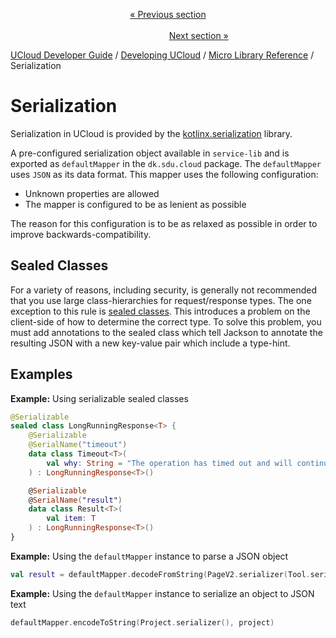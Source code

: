 <p align='center'>
<a href='/docs/developer-guide/development/micro/websockets.md'>« Previous section</a>
&nbsp;&nbsp;&nbsp;&nbsp;&nbsp;&nbsp;&nbsp;&nbsp;&nbsp;&nbsp;&nbsp;&nbsp;&nbsp;&nbsp;&nbsp;&nbsp;&nbsp;&nbsp;&nbsp;&nbsp;&nbsp;&nbsp;&nbsp;&nbsp;&nbsp;&nbsp;&nbsp;&nbsp;&nbsp;&nbsp;&nbsp;&nbsp;&nbsp;&nbsp;&nbsp;&nbsp;&nbsp;&nbsp;&nbsp;&nbsp;&nbsp;&nbsp;&nbsp;&nbsp;&nbsp;&nbsp;&nbsp;&nbsp;&nbsp;&nbsp;&nbsp;&nbsp;&nbsp;&nbsp;&nbsp;&nbsp;&nbsp;&nbsp;&nbsp;&nbsp;&nbsp;&nbsp;&nbsp;&nbsp;&nbsp;&nbsp;&nbsp;&nbsp;&nbsp;&nbsp;&nbsp;&nbsp;&nbsp;&nbsp;&nbsp;&nbsp;&nbsp;&nbsp;&nbsp;&nbsp;&nbsp;&nbsp;&nbsp;&nbsp;&nbsp;&nbsp;&nbsp;&nbsp;&nbsp;&nbsp;&nbsp;&nbsp;&nbsp;&nbsp;&nbsp;&nbsp;&nbsp;&nbsp;&nbsp;&nbsp;&nbsp;&nbsp;&nbsp;&nbsp;&nbsp;&nbsp;&nbsp;&nbsp;&nbsp;&nbsp;&nbsp;&nbsp;&nbsp;&nbsp;&nbsp;&nbsp;&nbsp;&nbsp;&nbsp;&nbsp;&nbsp;&nbsp;&nbsp;&nbsp;&nbsp;&nbsp;&nbsp;&nbsp;&nbsp;&nbsp;&nbsp;&nbsp;&nbsp;&nbsp;&nbsp;&nbsp;&nbsp;&nbsp;&nbsp;&nbsp;&nbsp;&nbsp;&nbsp;&nbsp;&nbsp;&nbsp;&nbsp;&nbsp;&nbsp;&nbsp;&nbsp;&nbsp;&nbsp;<a href='/docs/developer-guide/development/micro/pagination.md'>Next section »</a>
</p>


[UCloud Developer Guide](/docs/developer-guide/README.md) / [Developing UCloud](/docs/developer-guide/development/README.md) / [Micro Library Reference](/docs/developer-guide/development/micro/README.md) / Serialization
# Serialization

Serialization in UCloud is provided by the [kotlinx.serialization](https://github.com/Kotlin/kotlinx.serialization)
library.

A pre-configured serialization object available in `service-lib` and is exported as `defaultMapper` in
the `dk.sdu.cloud` package. The `defaultMapper` uses `JSON` as its data format. This mapper uses the following
configuration:

- Unknown properties are allowed
- The mapper is configured to be as lenient as possible

The reason for this configuration is to be as relaxed as possible in order to improve backwards-compatibility.

## Sealed Classes

For a variety of reasons, including security, is generally not recommended that you use large class-hierarchies for
request/response types. The one exception to this rule is
[sealed classes](https://kotlinlang.org/docs/reference/sealed-classes.html). This introduces a problem on the
client-side of how to determine the correct type. To solve this problem, you must add annotations to the sealed class
which tell Jackson to annotate the resulting JSON with a new key-value pair which include a type-hint.

## Examples

__Example:__ Using serializable sealed classes

```kotlin
@Serializable
sealed class LongRunningResponse<T> {
    @Serializable
    @SerialName("timeout")
    data class Timeout<T>(
        val why: String = "The operation has timed out and will continue in the background"
    ) : LongRunningResponse<T>()

    @Serializable
    @SerialName("result")
    data class Result<T>(
        val item: T
    ) : LongRunningResponse<T>()
}
```

__Example:__ Using the `defaultMapper` instance to parse a JSON object

```kotlin
val result = defaultMapper.decodeFromString(PageV2.serializer(Tool.serializer()), jsonText)
```

__Example:__ Using the `defaultMapper` instance to serialize an object to JSON text

```kotlin
defaultMapper.encodeToString(Project.serializer(), project)
```

